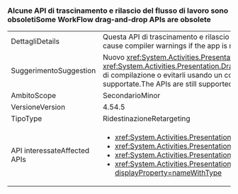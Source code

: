 ### <a name="some-workflow-drag-and-drop-apis-are-obsolete"></a><span data-ttu-id="ff13c-101">Alcune API di trascinamento e rilascio del flusso di lavoro sono obsoleti</span><span class="sxs-lookup"><span data-stu-id="ff13c-101">Some WorkFlow drag-and-drop APIs are obsolete</span></span>

|   |   |
|---|---|
|<span data-ttu-id="ff13c-102">Dettagli</span><span class="sxs-lookup"><span data-stu-id="ff13c-102">Details</span></span>|<span data-ttu-id="ff13c-103">Questa API di trascinamento e rilascio del flusso di lavoro è obsoleta e genererà avvisi del compilatore se l'app viene rigenerato con 4.5.</span><span class="sxs-lookup"><span data-stu-id="ff13c-103">This WorkFlow drag-and-drop API is obsolete and will cause compiler warnings if the app is rebuilt against 4.5.</span></span>|
|<span data-ttu-id="ff13c-104">Suggerimento</span><span class="sxs-lookup"><span data-stu-id="ff13c-104">Suggestion</span></span>|<span data-ttu-id="ff13c-105">Nuovo <xref:System.Activities.Presentation.DragDropHelper?displayProperty=name> necessario utilizzare le API che supportano le operazioni con più oggetti.</span><span class="sxs-lookup"><span data-stu-id="ff13c-105">New <xref:System.Activities.Presentation.DragDropHelper?displayProperty=name> APIs that support operations with multiple objects should be used instead.</span></span> <span data-ttu-id="ff13c-106">In alternativa, è possibile eliminare gli avvisi di compilazione o evitarli usando un compilatore precedente.</span><span class="sxs-lookup"><span data-stu-id="ff13c-106">Alternatively, the build warnings can be suppressed or they can be avoided by using an older compiler.</span></span> <span data-ttu-id="ff13c-107">Le API sono ancora supportate.</span><span class="sxs-lookup"><span data-stu-id="ff13c-107">The APIs are still supported.</span></span>|
|<span data-ttu-id="ff13c-108">Ambito</span><span class="sxs-lookup"><span data-stu-id="ff13c-108">Scope</span></span>|<span data-ttu-id="ff13c-109">Secondario</span><span class="sxs-lookup"><span data-stu-id="ff13c-109">Minor</span></span>|
|<span data-ttu-id="ff13c-110">Versione</span><span class="sxs-lookup"><span data-stu-id="ff13c-110">Version</span></span>|<span data-ttu-id="ff13c-111">4.5</span><span class="sxs-lookup"><span data-stu-id="ff13c-111">4.5</span></span>|
|<span data-ttu-id="ff13c-112">Tipo</span><span class="sxs-lookup"><span data-stu-id="ff13c-112">Type</span></span>|<span data-ttu-id="ff13c-113">Ridestinazione</span><span class="sxs-lookup"><span data-stu-id="ff13c-113">Retargeting</span></span>|
|<span data-ttu-id="ff13c-114">API interessate</span><span class="sxs-lookup"><span data-stu-id="ff13c-114">Affected APIs</span></span>|<ul><li><xref:System.Activities.Presentation.DragDropHelper.DoDragMove(System.Activities.Presentation.WorkflowViewElement,System.Windows.Point)?displayProperty=nameWithType></li><li><xref:System.Activities.Presentation.DragDropHelper.GetCompositeView(System.Windows.DragEventArgs)?displayProperty=nameWithType></li><li><xref:System.Activities.Presentation.DragDropHelper.GetDraggedModelItem(System.Windows.DragEventArgs)?displayProperty=nameWithType></li><li><xref:System.Activities.Presentation.DragDropHelper.GetDroppedObject(System.Windows.DependencyObject,System.Windows.DragEventArgs,System.Activities.Presentation.EditingContext)?displayProperty=nameWithType></li></ul>|

